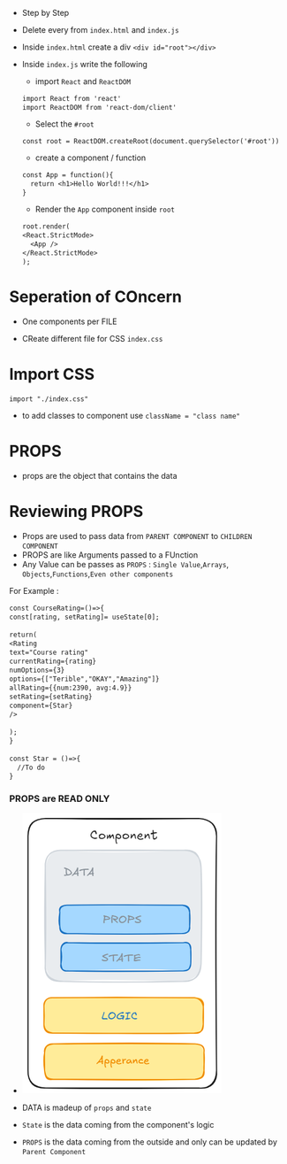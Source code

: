- Step by Step

- Delete every from `index.html` and `index.js`
- Inside `index.html` create a div `<div id="root"></div>`
- Inside `index.js` write the following

  - import `React` and `ReactDOM`

  ```
  import React from 'react'
  import ReactDOM from 'react-dom/client'

  ```

  - Select the `#root`

  ```
  const root = ReactDOM.createRoot(document.querySelector('#root'))
  ```

  - create a component / function

  ```
  const App = function(){
    return <h1>Hello World!!!</h1>
  }

  ```

  - Render the `App` component inside `root`

  ```
  root.render(
  <React.StrictMode>
    <App />
  </React.StrictMode>
  );
  ```

# Seperation of COncern

- One components per FILE

- CReate different file for CSS `index.css`

# Import CSS

```
import "./index.css"
```

- to add classes to component use `className = "class name"`

# PROPS

- props are the object that contains the data

# Reviewing PROPS

- Props are used to pass data from `PARENT COMPONENT` to `CHILDREN COMPONENT`
- PROPS are like Arguments passed to a FUnction
- Any Value can be passes as `PROPS` : `Single Value`,`Arrays`, `Objects`,`Functions`,`Even other components`

For Example :

```JS
const CourseRating=()=>{
const[rating, setRating]= useState[0];

return(
<Rating
text="Course rating"
currentRating={rating}
numOptions={3}
options={["Terible","OKAY","Amazing"]}
allRating={{num:2390, avg:4.9}}
setRating={setRating}
component={Star}
/>

);
}

const Star = ()=>{
  //To do
}
```

### PROPS are READ ONLY

- <img src="./PROPS.png" alt="PROPS">
- DATA is madeup of `props` and `state`

- `State` is the data coming from the component's logic
- `PROPS` is the data coming from the outside and only can be updated by `Parent Component`
